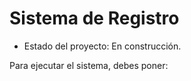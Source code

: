 <h1> Sistema de Registro </h1>

- Estado del proyecto: En construcción.

Para ejecutar el sistema, debes poner:


